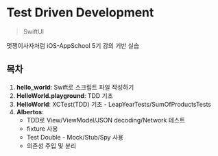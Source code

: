 Test Driven Development
==========
> SwiftUI

멋쟁이사자처럼 iOS-AppSchool 5기 강의 기반 실습

## **목차**

1. **hello_world**: Swift로 스크립트 파일 작성하기
2. **HelloWorld.playground**: TDD 기초
3. **HelloWorld**: XCTest(TDD) 기초 - LeapYearTests/SumOfProductsTests
4. **Albertos**:
   - TDD로 View/ViewModel/JSON decoding/Network 테스트
   - fixture 사용
   - Test Double - Mock/Stub/Spy 사용
   - 의존성 주입 및 분리
